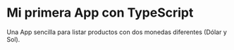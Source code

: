 # Mi primera App con TypeScript

Una App sencilla para listar productos con dos monedas diferentes (Dólar y Sol).
